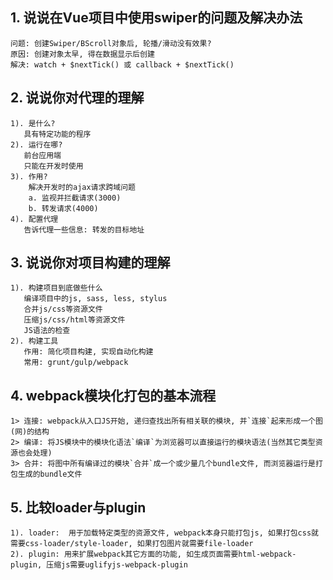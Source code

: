 ## 1. 说说在Vue项目中使用swiper的问题及解决办法
    问题: 创建Swiper/BScroll对象后, 轮播/滑动没有效果?
    原因: 创建对象太早, 得在数据显示后创建
    解决: watch + $nextTick() 或 callback + $nextTick()
    
## 2. 说说你对代理的理解
    1). 是什么?
       具有特定功能的程序
    2). 运行在哪?
       前台应用端
       只能在开发时使用
    3). 作用?
        解决开发时的ajax请求跨域问题
        a. 监视并拦截请求(3000)
        b. 转发请求(4000)
    4). 配置代理
       告诉代理一些信息: 转发的目标地址

## 3. 说说你对项目构建的理解
    1). 构建项目到底做些什么
       编译项目中的js, sass, less, stylus
       合并js/css等资源文件
       压缩js/css/html等资源文件
       JS语法的检查
    2). 构建工具
       作用: 简化项目构建, 实现自动化构建
       常用: grunt/gulp/webpack

## 4. webpack模块化打包的基本流程
    1> 连接: webpack从入口JS开始, 递归查找出所有相关联的模块, 并`连接`起来形成一个图(网)的结构
    2> 编译: 将JS模块中的模块化语法`编译`为浏览器可以直接运行的模块语法(当然其它类型资源也会处理)
    3> 合并: 将图中所有编译过的模块`合并`成一个或少量几个bundle文件, 而浏览器运行是打包生成的bundle文件
    
## 5. 比较loader与plugin
    1). loader:  用于加载特定类型的资源文件, webpack本身只能打包js, 如果打包css就需要css-loader/style-loader, 如果打包图片就需要file-loader
    2). plugin: 用来扩展webpack其它方面的功能, 如生成页面需要html-webpack-plugin, 压缩js需要uglifyjs-webpack-plugin

